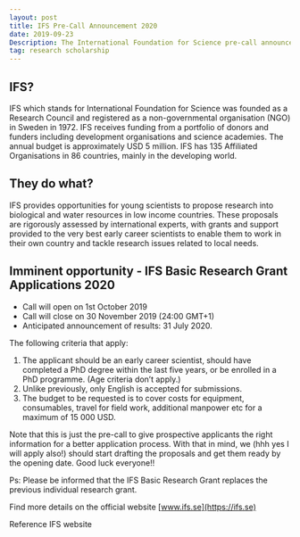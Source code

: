 ```yaml
---
layout: post
title: IFS Pre-Call Announcement 2020
date: 2019-09-23
Description: The International Foundation for Science pre-call announcement for the basic research grant applications 2020. 
tag: research scholarship 
---
```


## IFS?
IFS which stands for International Foundation for Science was founded as a Research Council and registered as a non-governmental organisation (NGO) in Sweden in 1972. IFS receives funding from a portfolio of donors and funders including development organisations and science academies. The annual budget is approximately USD 5 million. IFS has 135 Affiliated Organisations in 86 countries, mainly in the developing world.
 
## They do what?
IFS provides opportunities for young scientists to propose research into biological and water resources in low income countries. These proposals are rigorously assessed by international experts, with grants and support provided to the very best early career scientists to enable them to work in their own country and tackle research issues related to local needs.

## Imminent opportunity - IFS Basic Research Grant Applications 2020

- Call will open on 1st October 2019
- Call will close on 30 November 2019 (24:00 GMT+1)
- Anticipated announcement of results: 31 July 2020.

The following criteria that apply:

1) The applicant should be an early career scientist, should have completed a PhD
degree within the last five years, or be enrolled in a PhD programme.
(Age criteria don’t apply.)
2) Unlike previously, only English is accepted for submissions.
3) The budget to be requested is to cover costs for equipment, consumables, travel
for field work, additional manpower etc for a maximum of 15 000 USD. 

Note that this is just the pre-call to give prospective applicants the right information for a better application process. With that in mind, we (hhh yes I will apply also!) should start drafting the proposals and get them ready by the opening date. Good luck everyone!!

Ps: Please be informed that the IFS Basic Research Grant replaces the previous individual
research grant.

Find more details on the official website [www.ifs.se](https://ifs.se)

Reference
IFS website

